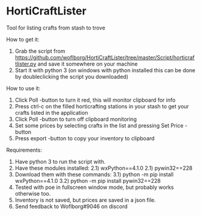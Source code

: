 # HortiCraftLister
Tool for listing crafts from stash to trove

How to get it:

1) Grab the script from https://github.com/woflborg/HortiCraftLister/tree/master/Script/horticraftlister.py and save it somewhere on your machine
2) Start it with python 3 
   (on windows with python installed this can be done by doubleclicking the script you downloaded)


How to use it: 

1) Click Poll -button to turn it red, this will monitor clipboard for info
2) Press ctrl-c on the filled horticrafting stations in your stash to get your crafts listed in the application
3) Click Poll -button to turn off clipboard monitoring 
4) Set some prices by selecting crafts in the list and pressing Set Price -button
5) Press export -button to copy your inventory to clipboard

Requirements: 

1) Have python 3 to run the script with. 
2) Have these modules installed:
	2.1) wxPython==4.1.0
	2.1) pywin32==228
3) Download them with these commands:
	3.1) python -m pip install wxPython==4.1.0
	3.2) python -m pip install pywin32==228
2) Tested with poe in fullscreen window mode, but probably works otherwise too. 
3) Inventory is not saved, but prices are saved in a json file. 
4) Send feedback to Woflborg#9046 on discord
